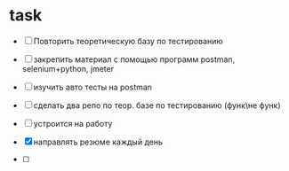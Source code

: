 # task

 * [ ] Повторить теоретическую базу по тестированию

 * [ ] закрепить материал с помощью программ postman, selenium+python, jmeter
 * [ ] изучить авто тесты на postman
 * [ ] сделать два репо по теор. базе по тестированию (функ\не функ)
 * [ ] устроится на работу
 * [x] направлять резюме каждый день
 * [ ] 
